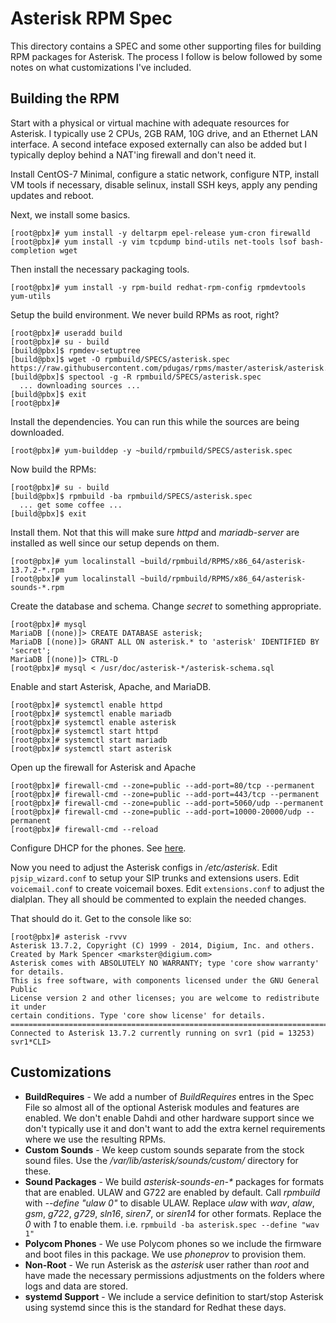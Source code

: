 # Asterisk RPM Spec

This directory contains a SPEC and some other supporting files for building RPM
packages for Asterisk.  The process I follow is below followed by some notes on
what customizations I've included.

## Building the RPM

Start with a physical or virtual machine with adequate resources for Asterisk.
I typically use 2 CPUs, 2GB RAM, 10G drive, and an Ethernet LAN interface.  A
second inteface exposed externally can also be added but I typically deploy
behind a NAT'ing firewall and don't need it.

Install CentOS-7 Minimal, configure a static network, configure NTP, install VM
tools if necessary, disable selinux, install SSH keys, apply any pending
updates and reboot.

Next, we install some basics.
```
[root@pbx]# yum install -y deltarpm epel-release yum-cron firewalld
[root@pbx]# yum install -y vim tcpdump bind-utils net-tools lsof bash-completion wget
```

Then install the necessary packaging tools.
```
[root@pbx]# yum install -y rpm-build redhat-rpm-config rpmdevtools yum-utils
```

Setup the build environment.  We never build RPMs as root, right?
```
[root@pbx]# useradd build
[root@pbx]# su - build
[build@pbx]$ rpmdev-setuptree
[build@pbx]$ wget -O rpmbuild/SPECS/asterisk.spec https://raw.githubusercontent.com/pdugas/rpms/master/asterisk/asterisk.spec
[build@pbx]$ spectool -g -R rpmbuild/SPECS/asterisk.spec
  ... downloading sources ...
[build@pbx]$ exit
[root@pbx]#
```

Install the dependencies.  You can run this while the sources are being downloaded.
```
[root@pbx]# yum-builddep -y ~build/rpmbuild/SPECS/asterisk.spec 
```

Now build the RPMs:
```
[root@pbx]# su - build
[build@pbx]$ rpmbuild -ba rpmbuild/SPECS/asterisk.spec
  ... get some coffee ...
[build@pbx]$ exit
```

Install them.  Not that this will make sure _httpd_ and _mariadb-server_ are
installed as well since our setup depends on them.
```
[root@pbx]# yum localinstall ~build/rpmbuild/RPMS/x86_64/asterisk-13.7.2-*.rpm
[root@pbx]# yum localinstall ~build/rpmbuild/RPMS/x86_64/asterisk-sounds-*.rpm
```

Create the database and schema.  Change _secret_ to something appropriate.
```
[root@pbx]# mysql 
MariaDB [(none)]> CREATE DATABASE asterisk;
MariaDB [(none)]> GRANT ALL ON asterisk.* to 'asterisk' IDENTIFIED BY 'secret';
MariaDB [(none)]> CTRL-D
[root@pbx]# mysql < /usr/doc/asterisk-*/asterisk-schema.sql
```

Enable and start Asterisk, Apache, and MariaDB.
```
[root@pbx]# systemctl enable httpd
[root@pbx]# systemctl enable mariadb
[root@pbx]# systemctl enable asterisk
[root@pbx]# systemctl start httpd
[root@pbx]# systemctl start mariadb
[root@pbx]# systemctl start asterisk
```

Open up the firewall for Asterisk and Apache
```
[root@pbx]# firewall-cmd --zone=public --add-port=80/tcp --permanent 
[root@pbx]# firewall-cmd --zone=public --add-port=443/tcp --permanent 
[root@pbx]# firewall-cmd --zone=public --add-port=5060/udp --permanent 
[root@pbx]# firewall-cmd --zone=public --add-port=10000-20000/udp --permanent 
[root@pbx]# firewall-cmd --reload
```

Configure DHCP for the phones.  See [here](DHCP.md).

Now you need to adjust the Asterisk configs in _/etc/asterisk_.  Edit
```pjsip_wizard.conf``` to setup your SIP trunks and extensions users.  Edit
```voicemail.conf``` to create voicemail boxes.  Edit ```extensions.conf```
to adjust the dialplan.  They all should be commented to explain the needed
changes.

That should do it.  Get to the console like so:
```
[root@pbx]# asterisk -rvvv
Asterisk 13.7.2, Copyright (C) 1999 - 2014, Digium, Inc. and others.
Created by Mark Spencer <markster@digium.com>
Asterisk comes with ABSOLUTELY NO WARRANTY; type 'core show warranty' for details.
This is free software, with components licensed under the GNU General Public
License version 2 and other licenses; you are welcome to redistribute it under
certain conditions. Type 'core show license' for details.
=========================================================================
Connected to Asterisk 13.7.2 currently running on svr1 (pid = 13253)
svr1*CLI> 
```

## Customizations

* __BuildRequires__ - We add a number of _BuildRequires_ entres in the Spec
  File so almost all of the optional Asterisk modules and features are 
  enabled.  We don't enable Dahdi and other hardware support since we don't
  typically use it and don't want to add the extra kernel requirements where
  we use the resulting RPMs.
* __Custom Sounds__ - We keep custom sounds separate from the stock sound
  files.  Use the _/var/lib/asterisk/sounds/custom/_ directory for these.
* __Sound Packages__ - We build _asterisk-sounds-en-*_ packages for formats
  that are enabled.  ULAW and G722 are enabled by default.  Call _rpmbuild_
  with _--define "ulaw 0"_ to disable ULAW.  Replace _ulaw_ with _wav_, _alaw_,
  _gsm_, _g722_, _g729_, _sln16_, _siren7_, or _siren14_ for other formats.
  Replace the _0_ with _1_ to enable them. i.e. ```rpmbuild -ba asterisk.spec --define "wav 1"```
* __Polycom Phones__ - We use Polycom phones so we include the firmware and
  boot files in this package.  We use _phoneprov_ to provision them.
* __Non-Root__ - We run Asterisk as the _asterisk_ user rather than _root_
  and have made the necessary permissions adjustments on the folders where
  logs and data are stored.
* __systemd Support__ - We include a service definition to start/stop Asterisk
  using systemd since this is the standard for Redhat these days.

